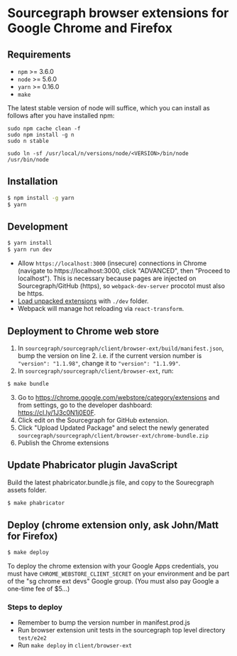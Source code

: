 # Sourcegraph browser extensions for Google Chrome and Firefox

## Requirements

- `npm` >= 3.6.0
- `node` >= 5.6.0
- `yarn` >= 0.16.0
- `make`

The latest stable version of node will suffice, which you can install as follows after you have installed npm:

```
sudo npm cache clean -f
sudo npm install -g n
sudo n stable

sudo ln -sf /usr/local/n/versions/node/<VERSION>/bin/node /usr/bin/node
```

## Installation

```bash
$ npm install -g yarn
$ yarn
```

## Development

```bash
$ yarn install
$ yarn run dev
```
* Allow `https://localhost:3000` (insecure) connections in Chrome (navigate to https://localhost:3000, click "ADVANCED",
then "Proceed to localhost"). This is necessary because pages are injected on Sourcegraph/GitHub (https), so `webpack-dev-server`
procotol must also be https.
* [Load unpacked extensions](https://developer.chrome.com/extensions/getstarted#unpacked) with `./dev` folder.
* Webpack will manage hot reloading via `react-transform`.

## Deployment to Chrome web store 

1. In `sourcegraph/sourcegraph/client/browser-ext/build/manifest.json`, bump the version on line 2. i.e. if the current version number is `"version": "1.1.98"`, change it to `"version": "1.1.99"`.
2. In `sourcegraph/sourcegraph/client/browser-ext`, run:
```bash
$ make bundle
```
3. Go to https://chrome.google.com/webstore/category/extensions and from settings, go to the developer dashboard: https://cl.ly/1J3c0N1j0E0F. 
4. Click edit on the Sourcegraph for GitHub extension. 
5. Click "Upload Updated Package" and select the newly generated `sourcegraph/sourcegraph/client/browser-ext/chrome-bundle.zip`
6. Publish the Chrome extensions

## Update Phabricator plugin JavaScript

Build the latest phabricator.bundle.js file, and copy to the Sourecgraph assets folder.

```bash
$ make phabricator
```

## Deploy (chrome extension only, ask John/Matt for Firefox)

```bash
$ make deploy
```

To deploy the chrome extension with your Google Apps credentials, you must have `CHROME_WEBSTORE_CLIENT_SECRET` on your environment and
be part of the "sg chrome ext devs" Google group. (You must also pay Google a one-time fee of $5...)

### Steps to deploy
* Remember to bump the version number in manifest.prod.js
* Run browser extension unit tests in the sourcegraph top level directory `test/e2e2`
* Run `make deploy` in `client/browser-ext`

